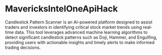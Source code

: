 # MavericksIntelOneApiHack
 Candlestick Pattern Scanner is an AI-powered platform designed to assist traders and investors in identifying critical stock market trends using real-time data. This tool leverages advanced machine learning algorithms to detect significant candlestick patterns such as Doji, Hammer, and Engulfing, providing users with actionable insights and timely alerts to make informed trading decisions.

